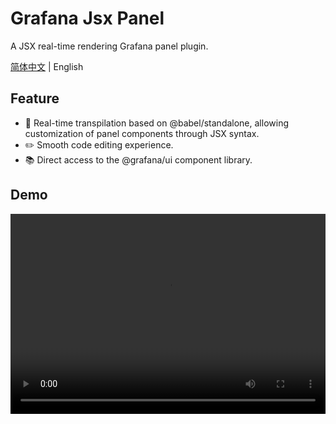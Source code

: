 # Grafana Jsx Panel
A JSX real-time rendering Grafana panel plugin.

[简体中文](./README-zh_CN.md) | English

## Feature
- 🔄 Real-time transpilation based on @babel/standalone, allowing customization of panel components through JSX syntax.
- ✏️ Smooth code editing experience.
- 📚 Direct access to the @grafana/ui component library.

## Demo
<video width="100%" height="320" controls>
  <source src="./static/demo.mp4" type="video/mp4">
  Your browser does not support the video tag.
</video>